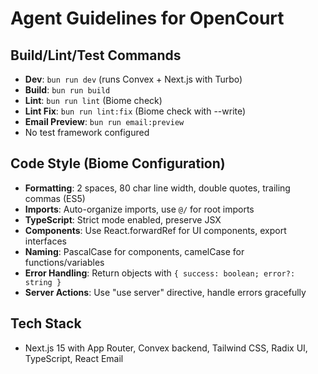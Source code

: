 # Agent Guidelines for OpenCourt

## Build/Lint/Test Commands

- **Dev**: `bun run dev` (runs Convex + Next.js with Turbo)
- **Build**: `bun run build`
- **Lint**: `bun run lint` (Biome check)
- **Lint Fix**: `bun run lint:fix` (Biome check with --write)
- **Email Preview**: `bun run email:preview`
- No test framework configured

## Code Style (Biome Configuration)

- **Formatting**: 2 spaces, 80 char line width, double quotes, trailing commas (ES5)
- **Imports**: Auto-organize imports, use `@/` for root imports
- **TypeScript**: Strict mode enabled, preserve JSX
- **Components**: Use React.forwardRef for UI components, export interfaces
- **Naming**: PascalCase for components, camelCase for functions/variables
- **Error Handling**: Return objects with `{ success: boolean; error?: string }`
- **Server Actions**: Use "use server" directive, handle errors gracefully

## Tech Stack

- Next.js 15 with App Router, Convex backend, Tailwind CSS, Radix UI, TypeScript, React Email
